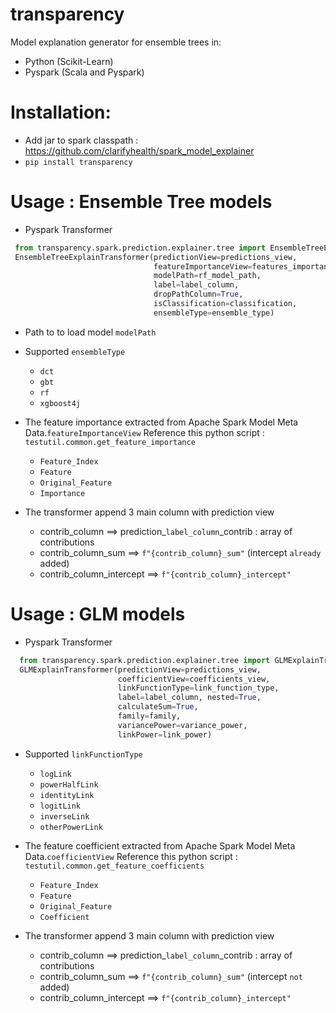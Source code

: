 # transparency
Model explanation generator for ensemble trees in:
- Python (Scikit-Learn)
- Pyspark (Scala and Pyspark)

# Installation:
- Add jar to spark classpath : https://github.com/clarifyhealth/spark_model_explainer
- `pip install transparency`


# Usage : Ensemble Tree models
- Pyspark Transformer
 ```python 
  from transparency.spark.prediction.explainer.tree import EnsembleTreeExplainTransformer
  EnsembleTreeExplainTransformer(predictionView=predictions_view, 
                                 featureImportanceView=features_importance_view,
                                 modelPath=rf_model_path, 
                                 label=label_column,
                                 dropPathColumn=True, 
                                 isClassification=classification, 
                                 ensembleType=ensemble_type)

 ```
- Path to to load model `modelPath`

- Supported `ensembleType`
    * `dct`
    * `gbt`
    * `rf`
    * `xgboost4j`

- The feature importance extracted from Apache Spark Model Meta Data.`featureImportanceView`
  Reference this python script : `testutil.common.get_feature_importance`
    * `Feature_Index`
    * `Feature`
    * `Original_Feature`
    * `Importance`

- The transformer append 3 main column with prediction view 
    * contrib_column ==> prediction_`label_column`_contrib : array of contributions
    * contrib_column_sum ==>  `f"{contrib_column}_sum"` (intercept `already` added)
    * contrib_column_intercept ==> `f"{contrib_column}_intercept"`

# Usage : GLM models
- Pyspark Transformer
 ```python 
   from transparency.spark.prediction.explainer.tree import GLMExplainTransformer
   GLMExplainTransformer(predictionView=predictions_view, 
                         coefficientView=coefficients_view,
                         linkFunctionType=link_function_type, 
                         label=label_column, nested=True,
                         calculateSum=True, 
                         family=family, 
                         variancePower=variance_power, 
                         linkPower=link_power)

 ```
-  Supported `linkFunctionType`
    * `logLink`
    * `powerHalfLink`
    * `identityLink`
    * `logitLink`
    * `inverseLink`
    * `otherPowerLink`

- The feature coefficient extracted from Apache Spark Model Meta Data.`coefficientView`
  Reference this python script : `testutil.common.get_feature_coefficients`
    * `Feature_Index`
    * `Feature`
    * `Original_Feature`
    * `Coefficient`

- The transformer append 3 main column with prediction view 
    * contrib_column ==> prediction_`label_column`_contrib : array of contributions
    * contrib_column_sum ==>  `f"{contrib_column}_sum"` (intercept `not` added)
    * contrib_column_intercept ==> `f"{contrib_column}_intercept"`